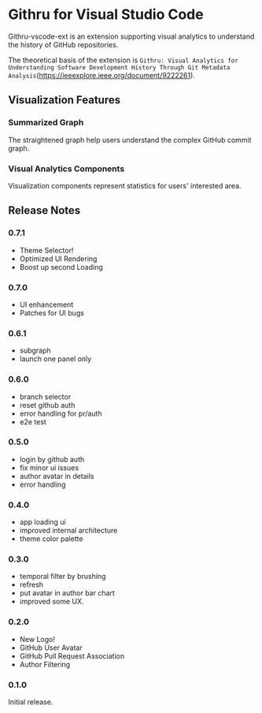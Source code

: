 # Githru for Visual Studio Code

Githru-vscode-ext is an extension supporting visual analytics to understand the history of GitHub repositories.

The theoretical basis of the extension is `Githru: Visual Analytics for Understanding Software Development History Through Git Metadata Analysis`(https://ieeexplore.ieee.org/document/9222261).

## Visualization Features

### Summarized Graph

The straightened graph help users understand the complex GitHub commit graph.

### Visual Analytics Components

Visualization components represent statistics for users' interested area.

<!-- ## Requirements

If you have any requirements or dependencies, add a section describing those and how to install and configure them. -->

<!-- ## Extension Settings

Include if your extension adds any VS Code settings through the `contributes.configuration` extension point.

For example:

This extension contributes the following settings:

* `myExtension.enable`: enable/disable this extension
* `myExtension.thing`: set to `blah` to do something -->

<!-- ## Known Issues

Calling out known issues can help limit users opening duplicate issues against your extension. -->

## Release Notes

### 0.7.1

- Theme Selector!
- Optimized UI Rendering
- Boost up second Loading

### 0.7.0

- UI enhancement
- Patches for UI bugs

### 0.6.1

- subgraph
- launch one panel only

### 0.6.0

- branch selector
- reset github auth
- error handling for pr/auth
- e2e test

### 0.5.0

- login by github auth
- fix minor ui issues
- author avatar in details
- error handling

### 0.4.0

- app loading ui
- improved internal architecture
- theme color palette

### 0.3.0

- temporal filter by brushing
- refresh
- put avatar in author bar chart
- improved some UX.

### 0.2.0

- New Logo!
- GitHub User Avatar
- GitHub Pull Request Association
- Author Filtering

### 0.1.0

Initial release.
